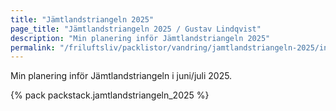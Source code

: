 ```yaml
---
title: "Jämtlandstriangeln 2025"
page_title: "Jämtlandstriangeln 2025 / Gustav Lindqvist"
description: "Min planering inför Jämtlandstriangeln 2025"
permalink: "/friluftsliv/packlistor/vandring/jamtlandstriangeln-2025/index.html"
---
```


Min planering inför Jämtlandstriangeln i juni/juli 2025.

{% pack packstack.jamtlandstriangeln_2025 %}
